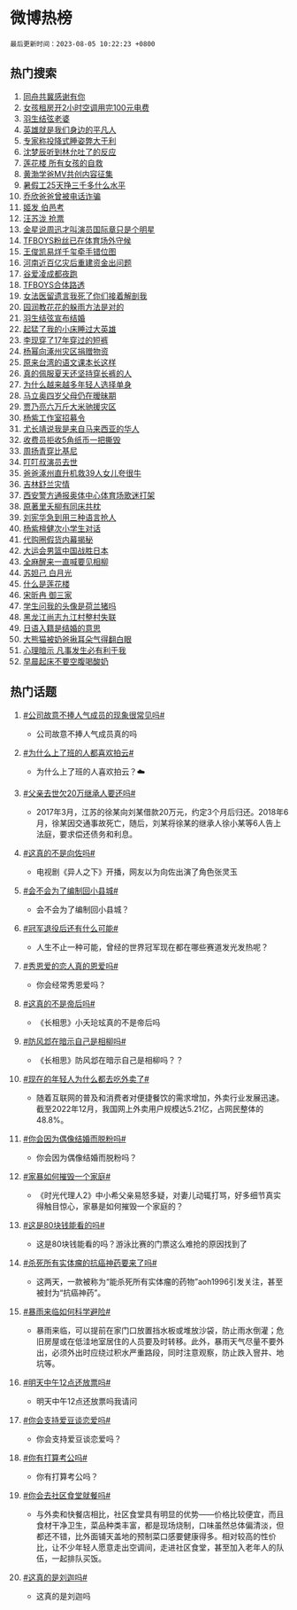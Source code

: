 # 微博热榜

`最后更新时间：2023-08-05 10:22:23 +0800`

## 热门搜索

1. [同舟共冀感谢有你](https://m.weibo.cn/search?containerid=100103type%3D1%26t%3D10%26q%3D%23%E5%90%8C%E8%88%9F%E5%85%B1%E5%86%80%E6%84%9F%E8%B0%A2%E6%9C%89%E4%BD%A0%23&stream_entry_id=51&isnewpage=1&extparam=seat%3D1%26pos%3D0%26cate%3D10103%26dgr%3D0%26filter_type%3Drealtimehot%26c_type%3D51%26stream_entry_id%3D51%26display_time%3D1691202142%26pre_seqid%3D16912021424990640389&luicode=10000011&lfid=106003type%253D25%2526t%253D3%2526disable_hot%253D1%2526filter_type%253Drealtimehot)
1. [女孩租房开2小时空调用完100元电费](https://m.weibo.cn/search?containerid=100103type%3D1%26t%3D10%26q%3D%23%E5%A5%B3%E5%AD%A9%E7%A7%9F%E6%88%BF%E5%BC%802%E5%B0%8F%E6%97%B6%E7%A9%BA%E8%B0%83%E7%94%A8%E5%AE%8C100%E5%85%83%E7%94%B5%E8%B4%B9%23&stream_entry_id=31&isnewpage=1&extparam=seat%3D1%26band_rank%3D1%26cate%3D5001%26lcate%3D5001%26stream_entry_id%3D31%26realpos%3D1%26pos%3D0%26q%3D%2523%25E5%25A5%25B3%25E5%25AD%25A9%25E7%25A7%259F%25E6%2588%25BF%25E5%25BC%25802%25E5%25B0%258F%25E6%2597%25B6%25E7%25A9%25BA%25E8%25B0%2583%25E7%2594%25A8%25E5%25AE%258C100%25E5%2585%2583%25E7%2594%25B5%25E8%25B4%25B9%2523%26flag%3D2%26dgr%3D0%26filter_type%3Drealtimehot%26c_type%3D31%26display_time%3D1691202142%26pre_seqid%3D16912021424990640389&luicode=10000011&lfid=106003type%253D25%2526t%253D3%2526disable_hot%253D1%2526filter_type%253Drealtimehot)
1. [羽生结弦老婆](https://m.weibo.cn/search?containerid=100103type%3D1%26t%3D10%26q%3D%23%E7%BE%BD%E7%94%9F%E7%BB%93%E5%BC%A6%E8%80%81%E5%A9%86%23&stream_entry_id=31&isnewpage=1&extparam=seat%3D1%26band_rank%3D2%26cate%3D5001%26lcate%3D5001%26stream_entry_id%3D31%26realpos%3D2%26pos%3D1%26q%3D%2523%25E7%25BE%25BD%25E7%2594%259F%25E7%25BB%2593%25E5%25BC%25A6%25E8%2580%2581%25E5%25A9%2586%2523%26flag%3D16%26dgr%3D0%26filter_type%3Drealtimehot%26c_type%3D31%26display_time%3D1691202142%26pre_seqid%3D16912021424990640389&luicode=10000011&lfid=106003type%253D25%2526t%253D3%2526disable_hot%253D1%2526filter_type%253Drealtimehot)
1. [英雄就是我们身边的平凡人](https://m.weibo.cn/search?containerid=100103type%3D1%26t%3D10%26q%3D%23%E8%8B%B1%E9%9B%84%E5%B0%B1%E6%98%AF%E6%88%91%E4%BB%AC%E8%BA%AB%E8%BE%B9%E7%9A%84%E5%B9%B3%E5%87%A1%E4%BA%BA%23&stream_entry_id=31&isnewpage=1&extparam=seat%3D1%26band_rank%3D3%26cate%3D5001%26lcate%3D5001%26stream_entry_id%3D31%26realpos%3D3%26pos%3D2%26q%3D%2523%25E8%258B%25B1%25E9%259B%2584%25E5%25B0%25B1%25E6%2598%25AF%25E6%2588%2591%25E4%25BB%25AC%25E8%25BA%25AB%25E8%25BE%25B9%25E7%259A%2584%25E5%25B9%25B3%25E5%2587%25A1%25E4%25BA%25BA%2523%26flag%3D0%26dgr%3D0%26filter_type%3Drealtimehot%26c_type%3D31%26display_time%3D1691202142%26pre_seqid%3D16912021424990640389&luicode=10000011&lfid=106003type%253D25%2526t%253D3%2526disable_hot%253D1%2526filter_type%253Drealtimehot)
1. [专家称投降式睡姿弊大于利](https://m.weibo.cn/search?containerid=100103type%3D1%26t%3D10%26q%3D%23%E4%B8%93%E5%AE%B6%E7%A7%B0%E6%8A%95%E9%99%8D%E5%BC%8F%E7%9D%A1%E5%A7%BF%E5%BC%8A%E5%A4%A7%E4%BA%8E%E5%88%A9%23&stream_entry_id=31&isnewpage=1&extparam=seat%3D1%26band_rank%3D4%26cate%3D5001%26lcate%3D5001%26stream_entry_id%3D31%26realpos%3D4%26pos%3D3%26q%3D%2523%25E4%25B8%2593%25E5%25AE%25B6%25E7%25A7%25B0%25E6%258A%2595%25E9%2599%258D%25E5%25BC%258F%25E7%259D%25A1%25E5%25A7%25BF%25E5%25BC%258A%25E5%25A4%25A7%25E4%25BA%258E%25E5%2588%25A9%2523%26flag%3D2%26dgr%3D0%26filter_type%3Drealtimehot%26c_type%3D31%26display_time%3D1691202142%26pre_seqid%3D16912021424990640389&luicode=10000011&lfid=106003type%253D25%2526t%253D3%2526disable_hot%253D1%2526filter_type%253Drealtimehot)
1. [沈梦辰听到林允吐了的反应](https://m.weibo.cn/search?containerid=100103type%3D1%26t%3D10%26q%3D%23%E6%B2%88%E6%A2%A6%E8%BE%B0%E5%90%AC%E5%88%B0%E6%9E%97%E5%85%81%E5%90%90%E4%BA%86%E7%9A%84%E5%8F%8D%E5%BA%94%23&stream_entry_id=31&isnewpage=1&extparam=seat%3D1%26band_rank%3D5%26cate%3D5001%26lcate%3D5001%26stream_entry_id%3D31%26realpos%3D5%26pos%3D4%26q%3D%2523%25E6%25B2%2588%25E6%25A2%25A6%25E8%25BE%25B0%25E5%2590%25AC%25E5%2588%25B0%25E6%259E%2597%25E5%2585%2581%25E5%2590%2590%25E4%25BA%2586%25E7%259A%2584%25E5%258F%258D%25E5%25BA%2594%2523%26flag%3D1%26dgr%3D0%26filter_type%3Drealtimehot%26c_type%3D31%26display_time%3D1691202142%26pre_seqid%3D16912021424990640389&luicode=10000011&lfid=106003type%253D25%2526t%253D3%2526disable_hot%253D1%2526filter_type%253Drealtimehot)
1. [莲花楼 所有女孩的自救](https://m.weibo.cn/search?containerid=100103type%3D1%26t%3D10%26q%3D%E8%8E%B2%E8%8A%B1%E6%A5%BC+%E6%89%80%E6%9C%89%E5%A5%B3%E5%AD%A9%E7%9A%84%E8%87%AA%E6%95%91&stream_entry_id=31&isnewpage=1&extparam=seat%3D1%26band_rank%3D6%26cate%3D5001%26lcate%3D5001%26stream_entry_id%3D31%26realpos%3D6%26pos%3D5%26q%3D%25E8%258E%25B2%25E8%258A%25B1%25E6%25A5%25BC%2520%25E6%2589%2580%25E6%259C%2589%25E5%25A5%25B3%25E5%25AD%25A9%25E7%259A%2584%25E8%2587%25AA%25E6%2595%2591%26flag%3D1%26dgr%3D0%26filter_type%3Drealtimehot%26c_type%3D31%26display_time%3D1691202142%26pre_seqid%3D16912021424990640389&luicode=10000011&lfid=106003type%253D25%2526t%253D3%2526disable_hot%253D1%2526filter_type%253Drealtimehot)
1. [黄渤学爸MV共创内容征集](https://m.weibo.cn/search?containerid=100103type%3D1%26t%3D10%26q%3D%23%E9%BB%84%E6%B8%A4%E5%AD%A6%E7%88%B8MV%E5%85%B1%E5%88%9B%E5%86%85%E5%AE%B9%E5%BE%81%E9%9B%86%23&stream_entry_id=31&isnewpage=1&extparam=seat%3D1%26band_rank%3D7%26cate%3D5001%26is_ad_pos%3D1%26lcate%3D5001%26filter_type%3Drealtimehot%26pos%3D6%26q%3D%2523%25E9%25BB%2584%25E6%25B8%25A4%25E5%25AD%25A6%25E7%2588%25B8MV%25E5%2585%25B1%25E5%2588%259B%25E5%2586%2585%25E5%25AE%25B9%25E5%25BE%2581%25E9%259B%2586%2523%26dgr%3D0%26stream_entry_id%3D31%26adid%3D198541%26c_type%3D31%26display_time%3D1691202142%26pre_seqid%3D16912021424990640389&luicode=10000011&lfid=106003type%253D25%2526t%253D3%2526disable_hot%253D1%2526filter_type%253Drealtimehot)
1. [暑假工25天挣三千多什么水平](https://m.weibo.cn/search?containerid=100103type%3D1%26t%3D10%26q%3D%23%E6%9A%91%E5%81%87%E5%B7%A525%E5%A4%A9%E6%8C%A3%E4%B8%89%E5%8D%83%E5%A4%9A%E4%BB%80%E4%B9%88%E6%B0%B4%E5%B9%B3%23&stream_entry_id=31&isnewpage=1&extparam=seat%3D1%26band_rank%3D7%26cate%3D5001%26lcate%3D5001%26stream_entry_id%3D31%26realpos%3D7%26pos%3D7%26q%3D%2523%25E6%259A%2591%25E5%2581%2587%25E5%25B7%25A525%25E5%25A4%25A9%25E6%258C%25A3%25E4%25B8%2589%25E5%258D%2583%25E5%25A4%259A%25E4%25BB%2580%25E4%25B9%2588%25E6%25B0%25B4%25E5%25B9%25B3%2523%26flag%3D1%26dgr%3D0%26filter_type%3Drealtimehot%26c_type%3D31%26display_time%3D1691202142%26pre_seqid%3D16912021424990640389&luicode=10000011&lfid=106003type%253D25%2526t%253D3%2526disable_hot%253D1%2526filter_type%253Drealtimehot)
1. [乔欣爸爸曾被电话诈骗](https://m.weibo.cn/search?containerid=100103type%3D1%26t%3D10%26q%3D%23%E4%B9%94%E6%AC%A3%E7%88%B8%E7%88%B8%E6%9B%BE%E8%A2%AB%E7%94%B5%E8%AF%9D%E8%AF%88%E9%AA%97%23&stream_entry_id=31&isnewpage=1&extparam=seat%3D1%26band_rank%3D8%26cate%3D5001%26lcate%3D5001%26stream_entry_id%3D31%26realpos%3D8%26pos%3D8%26q%3D%2523%25E4%25B9%2594%25E6%25AC%25A3%25E7%2588%25B8%25E7%2588%25B8%25E6%259B%25BE%25E8%25A2%25AB%25E7%2594%25B5%25E8%25AF%259D%25E8%25AF%2588%25E9%25AA%2597%2523%26flag%3D1%26dgr%3D0%26filter_type%3Drealtimehot%26c_type%3D31%26display_time%3D1691202142%26pre_seqid%3D16912021424990640389&luicode=10000011&lfid=106003type%253D25%2526t%253D3%2526disable_hot%253D1%2526filter_type%253Drealtimehot)
1. [姬发 伯邑考](https://m.weibo.cn/search?containerid=100103type%3D1%26t%3D10%26q%3D%E5%A7%AC%E5%8F%91+%E4%BC%AF%E9%82%91%E8%80%83&stream_entry_id=31&isnewpage=1&extparam=seat%3D1%26band_rank%3D9%26cate%3D5001%26lcate%3D5001%26stream_entry_id%3D31%26realpos%3D9%26pos%3D9%26q%3D%25E5%25A7%25AC%25E5%258F%2591%2520%25E4%25BC%25AF%25E9%2582%2591%25E8%2580%2583%26flag%3D1%26dgr%3D0%26filter_type%3Drealtimehot%26c_type%3D31%26display_time%3D1691202142%26pre_seqid%3D16912021424990640389&luicode=10000011&lfid=106003type%253D25%2526t%253D3%2526disable_hot%253D1%2526filter_type%253Drealtimehot)
1. [汪苏泷 抢票](https://m.weibo.cn/search?containerid=100103type%3D1%26t%3D10%26q%3D%E6%B1%AA%E8%8B%8F%E6%B3%B7+%E6%8A%A2%E7%A5%A8&stream_entry_id=31&isnewpage=1&extparam=seat%3D1%26band_rank%3D10%26cate%3D5001%26lcate%3D5001%26stream_entry_id%3D31%26realpos%3D10%26pos%3D10%26q%3D%25E6%25B1%25AA%25E8%258B%258F%25E6%25B3%25B7%2520%25E6%258A%25A2%25E7%25A5%25A8%26flag%3D1%26dgr%3D0%26filter_type%3Drealtimehot%26c_type%3D31%26display_time%3D1691202142%26pre_seqid%3D16912021424990640389&luicode=10000011&lfid=106003type%253D25%2526t%253D3%2526disable_hot%253D1%2526filter_type%253Drealtimehot)
1. [金星说周迅才叫演员国际章只是个明星](https://m.weibo.cn/search?containerid=100103type%3D1%26t%3D10%26q%3D%23%E9%87%91%E6%98%9F%E8%AF%B4%E5%91%A8%E8%BF%85%E6%89%8D%E5%8F%AB%E6%BC%94%E5%91%98%E5%9B%BD%E9%99%85%E7%AB%A0%E5%8F%AA%E6%98%AF%E4%B8%AA%E6%98%8E%E6%98%9F%23&stream_entry_id=31&isnewpage=1&extparam=seat%3D1%26band_rank%3D11%26cate%3D5001%26lcate%3D5001%26stream_entry_id%3D31%26realpos%3D11%26pos%3D11%26q%3D%2523%25E9%2587%2591%25E6%2598%259F%25E8%25AF%25B4%25E5%2591%25A8%25E8%25BF%2585%25E6%2589%258D%25E5%258F%25AB%25E6%25BC%2594%25E5%2591%2598%25E5%259B%25BD%25E9%2599%2585%25E7%25AB%25A0%25E5%258F%25AA%25E6%2598%25AF%25E4%25B8%25AA%25E6%2598%258E%25E6%2598%259F%2523%26flag%3D2%26dgr%3D0%26filter_type%3Drealtimehot%26c_type%3D31%26display_time%3D1691202142%26pre_seqid%3D16912021424990640389&luicode=10000011&lfid=106003type%253D25%2526t%253D3%2526disable_hot%253D1%2526filter_type%253Drealtimehot)
1. [TFBOYS粉丝已在体育场外守候](https://m.weibo.cn/search?containerid=100103type%3D1%26t%3D10%26q%3D%23TFBOYS%E7%B2%89%E4%B8%9D%E5%B7%B2%E5%9C%A8%E4%BD%93%E8%82%B2%E5%9C%BA%E5%A4%96%E5%AE%88%E5%80%99%23&stream_entry_id=31&isnewpage=1&extparam=seat%3D1%26band_rank%3D12%26cate%3D5001%26lcate%3D5001%26stream_entry_id%3D31%26realpos%3D12%26pos%3D12%26q%3D%2523TFBOYS%25E7%25B2%2589%25E4%25B8%259D%25E5%25B7%25B2%25E5%259C%25A8%25E4%25BD%2593%25E8%2582%25B2%25E5%259C%25BA%25E5%25A4%2596%25E5%25AE%2588%25E5%2580%2599%2523%26flag%3D1%26dgr%3D0%26filter_type%3Drealtimehot%26c_type%3D31%26display_time%3D1691202142%26pre_seqid%3D16912021424990640389&luicode=10000011&lfid=106003type%253D25%2526t%253D3%2526disable_hot%253D1%2526filter_type%253Drealtimehot)
1. [王俊凯易烊千玺牵手错位图](https://m.weibo.cn/search?containerid=100103type%3D1%26t%3D10%26q%3D%23%E7%8E%8B%E4%BF%8A%E5%87%AF%E6%98%93%E7%83%8A%E5%8D%83%E7%8E%BA%E7%89%B5%E6%89%8B%E9%94%99%E4%BD%8D%E5%9B%BE%23&stream_entry_id=31&isnewpage=1&extparam=seat%3D1%26band_rank%3D13%26cate%3D5001%26lcate%3D5001%26stream_entry_id%3D31%26realpos%3D13%26pos%3D13%26q%3D%2523%25E7%258E%258B%25E4%25BF%258A%25E5%2587%25AF%25E6%2598%2593%25E7%2583%258A%25E5%258D%2583%25E7%258E%25BA%25E7%2589%25B5%25E6%2589%258B%25E9%2594%2599%25E4%25BD%258D%25E5%259B%25BE%2523%26flag%3D2%26dgr%3D0%26filter_type%3Drealtimehot%26c_type%3D31%26display_time%3D1691202142%26pre_seqid%3D16912021424990640389&luicode=10000011&lfid=106003type%253D25%2526t%253D3%2526disable_hot%253D1%2526filter_type%253Drealtimehot)
1. [河南近百亿灾后重建资金出问题](https://m.weibo.cn/search?containerid=100103type%3D1%26t%3D10%26q%3D%23%E6%B2%B3%E5%8D%97%E8%BF%91%E7%99%BE%E4%BA%BF%E7%81%BE%E5%90%8E%E9%87%8D%E5%BB%BA%E8%B5%84%E9%87%91%E5%87%BA%E9%97%AE%E9%A2%98%23&stream_entry_id=31&isnewpage=1&extparam=seat%3D1%26band_rank%3D14%26cate%3D5001%26lcate%3D5001%26stream_entry_id%3D31%26realpos%3D14%26pos%3D14%26q%3D%2523%25E6%25B2%25B3%25E5%258D%2597%25E8%25BF%2591%25E7%2599%25BE%25E4%25BA%25BF%25E7%2581%25BE%25E5%2590%258E%25E9%2587%258D%25E5%25BB%25BA%25E8%25B5%2584%25E9%2587%2591%25E5%2587%25BA%25E9%2597%25AE%25E9%25A2%2598%2523%26flag%3D0%26dgr%3D0%26filter_type%3Drealtimehot%26c_type%3D31%26display_time%3D1691202142%26pre_seqid%3D16912021424990640389&luicode=10000011&lfid=106003type%253D25%2526t%253D3%2526disable_hot%253D1%2526filter_type%253Drealtimehot)
1. [谷爱凌成都夜跑](https://m.weibo.cn/search?containerid=100103type%3D1%26t%3D10%26q%3D%23%E8%B0%B7%E7%88%B1%E5%87%8C%E6%88%90%E9%83%BD%E5%A4%9C%E8%B7%91%23&stream_entry_id=31&isnewpage=1&extparam=seat%3D1%26band_rank%3D15%26cate%3D5001%26lcate%3D5001%26stream_entry_id%3D31%26realpos%3D15%26pos%3D15%26q%3D%2523%25E8%25B0%25B7%25E7%2588%25B1%25E5%2587%258C%25E6%2588%2590%25E9%2583%25BD%25E5%25A4%259C%25E8%25B7%2591%2523%26flag%3D1%26dgr%3D0%26filter_type%3Drealtimehot%26c_type%3D31%26display_time%3D1691202142%26pre_seqid%3D16912021424990640389&luicode=10000011&lfid=106003type%253D25%2526t%253D3%2526disable_hot%253D1%2526filter_type%253Drealtimehot)
1. [TFBOYS合体路透](https://m.weibo.cn/search?containerid=100103type%3D1%26t%3D10%26q%3D%23TFBOYS%E5%90%88%E4%BD%93%E8%B7%AF%E9%80%8F%23&stream_entry_id=31&isnewpage=1&extparam=seat%3D1%26band_rank%3D16%26cate%3D5001%26lcate%3D5001%26stream_entry_id%3D31%26realpos%3D16%26pos%3D16%26q%3D%2523TFBOYS%25E5%2590%2588%25E4%25BD%2593%25E8%25B7%25AF%25E9%2580%258F%2523%26flag%3D0%26dgr%3D0%26filter_type%3Drealtimehot%26c_type%3D31%26display_time%3D1691202142%26pre_seqid%3D16912021424990640389&luicode=10000011&lfid=106003type%253D25%2526t%253D3%2526disable_hot%253D1%2526filter_type%253Drealtimehot)
1. [女法医留遗言我死了你们接着解剖我](https://m.weibo.cn/search?containerid=100103type%3D1%26t%3D10%26q%3D%23%E5%A5%B3%E6%B3%95%E5%8C%BB%E7%95%99%E9%81%97%E8%A8%80%E6%88%91%E6%AD%BB%E4%BA%86%E4%BD%A0%E4%BB%AC%E6%8E%A5%E7%9D%80%E8%A7%A3%E5%89%96%E6%88%91%23&stream_entry_id=31&isnewpage=1&extparam=seat%3D1%26band_rank%3D17%26cate%3D5001%26lcate%3D5001%26stream_entry_id%3D31%26realpos%3D17%26pos%3D17%26q%3D%2523%25E5%25A5%25B3%25E6%25B3%2595%25E5%258C%25BB%25E7%2595%2599%25E9%2581%2597%25E8%25A8%2580%25E6%2588%2591%25E6%25AD%25BB%25E4%25BA%2586%25E4%25BD%25A0%25E4%25BB%25AC%25E6%258E%25A5%25E7%259D%2580%25E8%25A7%25A3%25E5%2589%2596%25E6%2588%2591%2523%26flag%3D32768%26dgr%3D0%26filter_type%3Drealtimehot%26c_type%3D31%26display_time%3D1691202142%26pre_seqid%3D16912021424990640389&luicode=10000011&lfid=106003type%253D25%2526t%253D3%2526disable_hot%253D1%2526filter_type%253Drealtimehot)
1. [园润教花花的躲雨方法是对的](https://m.weibo.cn/search?containerid=100103type%3D1%26t%3D10%26q%3D%E5%9B%AD%E6%B6%A6%E6%95%99%E8%8A%B1%E8%8A%B1%E7%9A%84%E8%BA%B2%E9%9B%A8%E6%96%B9%E6%B3%95%E6%98%AF%E5%AF%B9%E7%9A%84&stream_entry_id=31&isnewpage=1&extparam=seat%3D1%26band_rank%3D18%26cate%3D5001%26lcate%3D5001%26stream_entry_id%3D31%26realpos%3D18%26pos%3D18%26q%3D%25E5%259B%25AD%25E6%25B6%25A6%25E6%2595%2599%25E8%258A%25B1%25E8%258A%25B1%25E7%259A%2584%25E8%25BA%25B2%25E9%259B%25A8%25E6%2596%25B9%25E6%25B3%2595%25E6%2598%25AF%25E5%25AF%25B9%25E7%259A%2584%26flag%3D0%26dgr%3D0%26filter_type%3Drealtimehot%26c_type%3D31%26display_time%3D1691202142%26pre_seqid%3D16912021424990640389&luicode=10000011&lfid=106003type%253D25%2526t%253D3%2526disable_hot%253D1%2526filter_type%253Drealtimehot)
1. [羽生结弦宣布结婚](https://m.weibo.cn/search?containerid=100103type%3D1%26t%3D10%26q%3D%23%E7%BE%BD%E7%94%9F%E7%BB%93%E5%BC%A6%E5%AE%A3%E5%B8%83%E7%BB%93%E5%A9%9A%23&stream_entry_id=31&isnewpage=1&extparam=seat%3D1%26band_rank%3D19%26cate%3D5001%26lcate%3D5001%26stream_entry_id%3D31%26realpos%3D19%26pos%3D19%26q%3D%2523%25E7%25BE%25BD%25E7%2594%259F%25E7%25BB%2593%25E5%25BC%25A6%25E5%25AE%25A3%25E5%25B8%2583%25E7%25BB%2593%25E5%25A9%259A%2523%26flag%3D0%26dgr%3D0%26filter_type%3Drealtimehot%26c_type%3D31%26display_time%3D1691202142%26pre_seqid%3D16912021424990640389&luicode=10000011&lfid=106003type%253D25%2526t%253D3%2526disable_hot%253D1%2526filter_type%253Drealtimehot)
1. [起猛了我的小床睡过大英雄](https://m.weibo.cn/search?containerid=100103type%3D1%26t%3D10%26q%3D%23%E8%B5%B7%E7%8C%9B%E4%BA%86%E6%88%91%E7%9A%84%E5%B0%8F%E5%BA%8A%E7%9D%A1%E8%BF%87%E5%A4%A7%E8%8B%B1%E9%9B%84%23&stream_entry_id=31&isnewpage=1&extparam=seat%3D1%26band_rank%3D20%26cate%3D5001%26lcate%3D5001%26stream_entry_id%3D31%26realpos%3D20%26pos%3D20%26q%3D%2523%25E8%25B5%25B7%25E7%258C%259B%25E4%25BA%2586%25E6%2588%2591%25E7%259A%2584%25E5%25B0%258F%25E5%25BA%258A%25E7%259D%25A1%25E8%25BF%2587%25E5%25A4%25A7%25E8%258B%25B1%25E9%259B%2584%2523%26flag%3D32768%26dgr%3D0%26filter_type%3Drealtimehot%26c_type%3D31%26display_time%3D1691202142%26pre_seqid%3D16912021424990640389&luicode=10000011&lfid=106003type%253D25%2526t%253D3%2526disable_hot%253D1%2526filter_type%253Drealtimehot)
1. [李现穿了17年穿过的短裤](https://m.weibo.cn/search?containerid=100103type%3D1%26t%3D10%26q%3D%23%E6%9D%8E%E7%8E%B0%E7%A9%BF%E4%BA%8617%E5%B9%B4%E7%A9%BF%E8%BF%87%E7%9A%84%E7%9F%AD%E8%A3%A4%23&stream_entry_id=31&isnewpage=1&extparam=seat%3D1%26band_rank%3D21%26cate%3D5001%26lcate%3D5001%26stream_entry_id%3D31%26realpos%3D21%26pos%3D21%26q%3D%2523%25E6%259D%258E%25E7%258E%25B0%25E7%25A9%25BF%25E4%25BA%258617%25E5%25B9%25B4%25E7%25A9%25BF%25E8%25BF%2587%25E7%259A%2584%25E7%259F%25AD%25E8%25A3%25A4%2523%26flag%3D1%26dgr%3D0%26filter_type%3Drealtimehot%26c_type%3D31%26display_time%3D1691202142%26pre_seqid%3D16912021424990640389&luicode=10000011&lfid=106003type%253D25%2526t%253D3%2526disable_hot%253D1%2526filter_type%253Drealtimehot)
1. [杨幂向涿州灾区捐赠物资](https://m.weibo.cn/search?containerid=100103type%3D1%26t%3D10%26q%3D%23%E6%9D%A8%E5%B9%82%E5%90%91%E6%B6%BF%E5%B7%9E%E7%81%BE%E5%8C%BA%E6%8D%90%E8%B5%A0%E7%89%A9%E8%B5%84%23&stream_entry_id=31&isnewpage=1&extparam=seat%3D1%26band_rank%3D22%26cate%3D5001%26lcate%3D5001%26stream_entry_id%3D31%26realpos%3D22%26pos%3D22%26q%3D%2523%25E6%259D%25A8%25E5%25B9%2582%25E5%2590%2591%25E6%25B6%25BF%25E5%25B7%259E%25E7%2581%25BE%25E5%258C%25BA%25E6%258D%2590%25E8%25B5%25A0%25E7%2589%25A9%25E8%25B5%2584%2523%26flag%3D1%26dgr%3D0%26filter_type%3Drealtimehot%26c_type%3D31%26display_time%3D1691202142%26pre_seqid%3D16912021424990640389&luicode=10000011&lfid=106003type%253D25%2526t%253D3%2526disable_hot%253D1%2526filter_type%253Drealtimehot)
1. [原来台湾的语文课本长这样](https://m.weibo.cn/search?containerid=100103type%3D1%26t%3D10%26q%3D%23%E5%8E%9F%E6%9D%A5%E5%8F%B0%E6%B9%BE%E7%9A%84%E8%AF%AD%E6%96%87%E8%AF%BE%E6%9C%AC%E9%95%BF%E8%BF%99%E6%A0%B7%23&stream_entry_id=31&isnewpage=1&extparam=seat%3D1%26band_rank%3D23%26cate%3D5001%26lcate%3D5001%26stream_entry_id%3D31%26realpos%3D23%26pos%3D23%26q%3D%2523%25E5%258E%259F%25E6%259D%25A5%25E5%258F%25B0%25E6%25B9%25BE%25E7%259A%2584%25E8%25AF%25AD%25E6%2596%2587%25E8%25AF%25BE%25E6%259C%25AC%25E9%2595%25BF%25E8%25BF%2599%25E6%25A0%25B7%2523%26flag%3D0%26dgr%3D0%26filter_type%3Drealtimehot%26c_type%3D31%26display_time%3D1691202142%26pre_seqid%3D16912021424990640389&luicode=10000011&lfid=106003type%253D25%2526t%253D3%2526disable_hot%253D1%2526filter_type%253Drealtimehot)
1. [真的佩服夏天还坚持穿长裤的人](https://m.weibo.cn/search?containerid=100103type%3D1%26t%3D10%26q%3D%23%E7%9C%9F%E7%9A%84%E4%BD%A9%E6%9C%8D%E5%A4%8F%E5%A4%A9%E8%BF%98%E5%9D%9A%E6%8C%81%E7%A9%BF%E9%95%BF%E8%A3%A4%E7%9A%84%E4%BA%BA%23&stream_entry_id=31&isnewpage=1&extparam=seat%3D1%26band_rank%3D24%26cate%3D5001%26lcate%3D5001%26stream_entry_id%3D31%26realpos%3D24%26pos%3D24%26q%3D%2523%25E7%259C%259F%25E7%259A%2584%25E4%25BD%25A9%25E6%259C%258D%25E5%25A4%258F%25E5%25A4%25A9%25E8%25BF%2598%25E5%259D%259A%25E6%258C%2581%25E7%25A9%25BF%25E9%2595%25BF%25E8%25A3%25A4%25E7%259A%2584%25E4%25BA%25BA%2523%26flag%3D1%26dgr%3D0%26filter_type%3Drealtimehot%26c_type%3D31%26display_time%3D1691202142%26pre_seqid%3D16912021424990640389&luicode=10000011&lfid=106003type%253D25%2526t%253D3%2526disable_hot%253D1%2526filter_type%253Drealtimehot)
1. [为什么越来越多年轻人选择单身](https://m.weibo.cn/search?containerid=100103type%3D1%26t%3D10%26q%3D%E4%B8%BA%E4%BB%80%E4%B9%88%E8%B6%8A%E6%9D%A5%E8%B6%8A%E5%A4%9A%E5%B9%B4%E8%BD%BB%E4%BA%BA%E9%80%89%E6%8B%A9%E5%8D%95%E8%BA%AB&stream_entry_id=31&isnewpage=1&extparam=seat%3D1%26band_rank%3D25%26cate%3D5001%26lcate%3D5001%26stream_entry_id%3D31%26realpos%3D25%26pos%3D25%26q%3D%25E4%25B8%25BA%25E4%25BB%2580%25E4%25B9%2588%25E8%25B6%258A%25E6%259D%25A5%25E8%25B6%258A%25E5%25A4%259A%25E5%25B9%25B4%25E8%25BD%25BB%25E4%25BA%25BA%25E9%2580%2589%25E6%258B%25A9%25E5%258D%2595%25E8%25BA%25AB%26flag%3D0%26dgr%3D0%26filter_type%3Drealtimehot%26c_type%3D31%26display_time%3D1691202142%26pre_seqid%3D16912021424990640389&luicode=10000011&lfid=106003type%253D25%2526t%253D3%2526disable_hot%253D1%2526filter_type%253Drealtimehot)
1. [马立奥四岁父母仍在暧昧期](https://m.weibo.cn/search?containerid=100103type%3D1%26t%3D10%26q%3D%23%E9%A9%AC%E7%AB%8B%E5%A5%A5%E5%9B%9B%E5%B2%81%E7%88%B6%E6%AF%8D%E4%BB%8D%E5%9C%A8%E6%9A%A7%E6%98%A7%E6%9C%9F%23&stream_entry_id=31&isnewpage=1&extparam=seat%3D1%26band_rank%3D26%26cate%3D5001%26lcate%3D5001%26stream_entry_id%3D31%26realpos%3D26%26pos%3D26%26q%3D%2523%25E9%25A9%25AC%25E7%25AB%258B%25E5%25A5%25A5%25E5%259B%259B%25E5%25B2%2581%25E7%2588%25B6%25E6%25AF%258D%25E4%25BB%258D%25E5%259C%25A8%25E6%259A%25A7%25E6%2598%25A7%25E6%259C%259F%2523%26flag%3D0%26dgr%3D0%26filter_type%3Drealtimehot%26c_type%3D31%26display_time%3D1691202142%26pre_seqid%3D16912021424990640389&luicode=10000011&lfid=106003type%253D25%2526t%253D3%2526disable_hot%253D1%2526filter_type%253Drealtimehot)
1. [贾乃亮六万斤大米驰援灾区](https://m.weibo.cn/search?containerid=100103type%3D1%26t%3D10%26q%3D%23%E8%B4%BE%E4%B9%83%E4%BA%AE%E5%85%AD%E4%B8%87%E6%96%A4%E5%A4%A7%E7%B1%B3%E9%A9%B0%E6%8F%B4%E7%81%BE%E5%8C%BA%23&stream_entry_id=31&isnewpage=1&extparam=seat%3D1%26band_rank%3D27%26cate%3D5001%26lcate%3D5001%26stream_entry_id%3D31%26realpos%3D27%26pos%3D27%26q%3D%2523%25E8%25B4%25BE%25E4%25B9%2583%25E4%25BA%25AE%25E5%2585%25AD%25E4%25B8%2587%25E6%2596%25A4%25E5%25A4%25A7%25E7%25B1%25B3%25E9%25A9%25B0%25E6%258F%25B4%25E7%2581%25BE%25E5%258C%25BA%2523%26flag%3D1%26dgr%3D0%26filter_type%3Drealtimehot%26c_type%3D31%26display_time%3D1691202142%26pre_seqid%3D16912021424990640389&luicode=10000011&lfid=106003type%253D25%2526t%253D3%2526disable_hot%253D1%2526filter_type%253Drealtimehot)
1. [杨紫工作室招募令](https://m.weibo.cn/search?containerid=100103type%3D1%26t%3D10%26q%3D%23%E6%9D%A8%E7%B4%AB%E5%B7%A5%E4%BD%9C%E5%AE%A4%E6%8B%9B%E5%8B%9F%E4%BB%A4%23&stream_entry_id=31&isnewpage=1&extparam=seat%3D1%26band_rank%3D28%26cate%3D5001%26lcate%3D5001%26stream_entry_id%3D31%26realpos%3D28%26pos%3D28%26q%3D%2523%25E6%259D%25A8%25E7%25B4%25AB%25E5%25B7%25A5%25E4%25BD%259C%25E5%25AE%25A4%25E6%258B%259B%25E5%258B%259F%25E4%25BB%25A4%2523%26flag%3D0%26dgr%3D0%26filter_type%3Drealtimehot%26c_type%3D31%26display_time%3D1691202142%26pre_seqid%3D16912021424990640389&luicode=10000011&lfid=106003type%253D25%2526t%253D3%2526disable_hot%253D1%2526filter_type%253Drealtimehot)
1. [尤长靖说我是来自马来西亚的华人](https://m.weibo.cn/search?containerid=100103type%3D1%26t%3D10%26q%3D%23%E5%B0%A4%E9%95%BF%E9%9D%96%E8%AF%B4%E6%88%91%E6%98%AF%E6%9D%A5%E8%87%AA%E9%A9%AC%E6%9D%A5%E8%A5%BF%E4%BA%9A%E7%9A%84%E5%8D%8E%E4%BA%BA%23&stream_entry_id=31&isnewpage=1&extparam=seat%3D1%26band_rank%3D29%26cate%3D5001%26lcate%3D5001%26stream_entry_id%3D31%26realpos%3D29%26pos%3D29%26q%3D%2523%25E5%25B0%25A4%25E9%2595%25BF%25E9%259D%2596%25E8%25AF%25B4%25E6%2588%2591%25E6%2598%25AF%25E6%259D%25A5%25E8%2587%25AA%25E9%25A9%25AC%25E6%259D%25A5%25E8%25A5%25BF%25E4%25BA%259A%25E7%259A%2584%25E5%258D%258E%25E4%25BA%25BA%2523%26flag%3D1%26dgr%3D0%26filter_type%3Drealtimehot%26c_type%3D31%26display_time%3D1691202142%26pre_seqid%3D16912021424990640389&luicode=10000011&lfid=106003type%253D25%2526t%253D3%2526disable_hot%253D1%2526filter_type%253Drealtimehot)
1. [收费员拒收5角纸币一把撕毁](https://m.weibo.cn/search?containerid=100103type%3D1%26t%3D10%26q%3D%23%E6%94%B6%E8%B4%B9%E5%91%98%E6%8B%92%E6%94%B65%E8%A7%92%E7%BA%B8%E5%B8%81%E4%B8%80%E6%8A%8A%E6%92%95%E6%AF%81%23&stream_entry_id=31&isnewpage=1&extparam=seat%3D1%26band_rank%3D30%26cate%3D5001%26lcate%3D5001%26stream_entry_id%3D31%26realpos%3D30%26pos%3D30%26q%3D%2523%25E6%2594%25B6%25E8%25B4%25B9%25E5%2591%2598%25E6%258B%2592%25E6%2594%25B65%25E8%25A7%2592%25E7%25BA%25B8%25E5%25B8%2581%25E4%25B8%2580%25E6%258A%258A%25E6%2592%2595%25E6%25AF%2581%2523%26flag%3D0%26dgr%3D0%26filter_type%3Drealtimehot%26c_type%3D31%26display_time%3D1691202142%26pre_seqid%3D16912021424990640389&luicode=10000011&lfid=106003type%253D25%2526t%253D3%2526disable_hot%253D1%2526filter_type%253Drealtimehot)
1. [周扬青穿比基尼](https://m.weibo.cn/search?containerid=100103type%3D1%26t%3D10%26q%3D%23%E5%91%A8%E6%89%AC%E9%9D%92%E7%A9%BF%E6%AF%94%E5%9F%BA%E5%B0%BC%23&stream_entry_id=31&isnewpage=1&extparam=seat%3D1%26band_rank%3D31%26cate%3D5001%26lcate%3D5001%26stream_entry_id%3D31%26realpos%3D31%26pos%3D31%26q%3D%2523%25E5%2591%25A8%25E6%2589%25AC%25E9%259D%2592%25E7%25A9%25BF%25E6%25AF%2594%25E5%259F%25BA%25E5%25B0%25BC%2523%26flag%3D0%26dgr%3D0%26filter_type%3Drealtimehot%26c_type%3D31%26display_time%3D1691202142%26pre_seqid%3D16912021424990640389&luicode=10000011&lfid=106003type%253D25%2526t%253D3%2526disable_hot%253D1%2526filter_type%253Drealtimehot)
1. [叮叮叔演员去世](https://m.weibo.cn/search?containerid=100103type%3D1%26t%3D10%26q%3D%23%E5%8F%AE%E5%8F%AE%E5%8F%94%E6%BC%94%E5%91%98%E5%8E%BB%E4%B8%96%23&stream_entry_id=31&isnewpage=1&extparam=seat%3D1%26band_rank%3D32%26cate%3D5001%26lcate%3D5001%26stream_entry_id%3D31%26realpos%3D32%26pos%3D32%26q%3D%2523%25E5%258F%25AE%25E5%258F%25AE%25E5%258F%2594%25E6%25BC%2594%25E5%2591%2598%25E5%258E%25BB%25E4%25B8%2596%2523%26flag%3D0%26dgr%3D0%26filter_type%3Drealtimehot%26c_type%3D31%26display_time%3D1691202142%26pre_seqid%3D16912021424990640389&luicode=10000011&lfid=106003type%253D25%2526t%253D3%2526disable_hot%253D1%2526filter_type%253Drealtimehot)
1. [爸爸涿州直升机救39人女儿夸很牛](https://m.weibo.cn/search?containerid=100103type%3D1%26t%3D10%26q%3D%23%E7%88%B8%E7%88%B8%E6%B6%BF%E5%B7%9E%E7%9B%B4%E5%8D%87%E6%9C%BA%E6%95%9139%E4%BA%BA%E5%A5%B3%E5%84%BF%E5%A4%B8%E5%BE%88%E7%89%9B%23&stream_entry_id=31&isnewpage=1&extparam=seat%3D1%26band_rank%3D33%26cate%3D5001%26lcate%3D5001%26stream_entry_id%3D31%26realpos%3D33%26pos%3D33%26q%3D%2523%25E7%2588%25B8%25E7%2588%25B8%25E6%25B6%25BF%25E5%25B7%259E%25E7%259B%25B4%25E5%258D%2587%25E6%259C%25BA%25E6%2595%259139%25E4%25BA%25BA%25E5%25A5%25B3%25E5%2584%25BF%25E5%25A4%25B8%25E5%25BE%2588%25E7%2589%259B%2523%26flag%3D32768%26dgr%3D0%26filter_type%3Drealtimehot%26c_type%3D31%26display_time%3D1691202142%26pre_seqid%3D16912021424990640389&luicode=10000011&lfid=106003type%253D25%2526t%253D3%2526disable_hot%253D1%2526filter_type%253Drealtimehot)
1. [吉林舒兰灾情](https://m.weibo.cn/search?containerid=100103type%3D1%26t%3D10%26q%3D%23%E5%90%89%E6%9E%97%E8%88%92%E5%85%B0%E7%81%BE%E6%83%85%23&stream_entry_id=31&isnewpage=1&extparam=seat%3D1%26band_rank%3D34%26cate%3D5001%26lcate%3D5001%26stream_entry_id%3D31%26realpos%3D34%26pos%3D34%26q%3D%2523%25E5%2590%2589%25E6%259E%2597%25E8%2588%2592%25E5%2585%25B0%25E7%2581%25BE%25E6%2583%2585%2523%26flag%3D1%26dgr%3D0%26filter_type%3Drealtimehot%26c_type%3D31%26display_time%3D1691202142%26pre_seqid%3D16912021424990640389&luicode=10000011&lfid=106003type%253D25%2526t%253D3%2526disable_hot%253D1%2526filter_type%253Drealtimehot)
1. [西安警方通报奥体中心体育场歌迷打架](https://m.weibo.cn/search?containerid=100103type%3D1%26t%3D10%26q%3D%23%E8%A5%BF%E5%AE%89%E8%AD%A6%E6%96%B9%E9%80%9A%E6%8A%A5%E5%A5%A5%E4%BD%93%E4%B8%AD%E5%BF%83%E4%BD%93%E8%82%B2%E5%9C%BA%E6%AD%8C%E8%BF%B7%E6%89%93%E6%9E%B6%23&stream_entry_id=31&isnewpage=1&extparam=seat%3D1%26band_rank%3D35%26cate%3D5001%26lcate%3D5001%26stream_entry_id%3D31%26realpos%3D35%26pos%3D35%26q%3D%2523%25E8%25A5%25BF%25E5%25AE%2589%25E8%25AD%25A6%25E6%2596%25B9%25E9%2580%259A%25E6%258A%25A5%25E5%25A5%25A5%25E4%25BD%2593%25E4%25B8%25AD%25E5%25BF%2583%25E4%25BD%2593%25E8%2582%25B2%25E5%259C%25BA%25E6%25AD%258C%25E8%25BF%25B7%25E6%2589%2593%25E6%259E%25B6%2523%26flag%3D0%26dgr%3D0%26filter_type%3Drealtimehot%26c_type%3D31%26display_time%3D1691202142%26pre_seqid%3D16912021424990640389&luicode=10000011&lfid=106003type%253D25%2526t%253D3%2526disable_hot%253D1%2526filter_type%253Drealtimehot)
1. [原著里夭柳有同床共枕](https://m.weibo.cn/search?containerid=100103type%3D1%26t%3D10%26q%3D%23%E5%8E%9F%E8%91%97%E9%87%8C%E5%A4%AD%E6%9F%B3%E6%9C%89%E5%90%8C%E5%BA%8A%E5%85%B1%E6%9E%95%23&stream_entry_id=31&isnewpage=1&extparam=seat%3D1%26band_rank%3D36%26cate%3D5001%26lcate%3D5001%26stream_entry_id%3D31%26realpos%3D36%26pos%3D36%26q%3D%2523%25E5%258E%259F%25E8%2591%2597%25E9%2587%258C%25E5%25A4%25AD%25E6%259F%25B3%25E6%259C%2589%25E5%2590%258C%25E5%25BA%258A%25E5%2585%25B1%25E6%259E%2595%2523%26flag%3D0%26dgr%3D0%26filter_type%3Drealtimehot%26c_type%3D31%26display_time%3D1691202142%26pre_seqid%3D16912021424990640389&luicode=10000011&lfid=106003type%253D25%2526t%253D3%2526disable_hot%253D1%2526filter_type%253Drealtimehot)
1. [刘宪华急到用三种语言抢人](https://m.weibo.cn/search?containerid=100103type%3D1%26t%3D10%26q%3D%23%E5%88%98%E5%AE%AA%E5%8D%8E%E6%80%A5%E5%88%B0%E7%94%A8%E4%B8%89%E7%A7%8D%E8%AF%AD%E8%A8%80%E6%8A%A2%E4%BA%BA%23&stream_entry_id=31&isnewpage=1&extparam=seat%3D1%26band_rank%3D37%26cate%3D5001%26lcate%3D5001%26stream_entry_id%3D31%26realpos%3D37%26pos%3D37%26q%3D%2523%25E5%2588%2598%25E5%25AE%25AA%25E5%258D%258E%25E6%2580%25A5%25E5%2588%25B0%25E7%2594%25A8%25E4%25B8%2589%25E7%25A7%258D%25E8%25AF%25AD%25E8%25A8%2580%25E6%258A%25A2%25E4%25BA%25BA%2523%26flag%3D0%26dgr%3D0%26filter_type%3Drealtimehot%26c_type%3D31%26display_time%3D1691202142%26pre_seqid%3D16912021424990640389&luicode=10000011&lfid=106003type%253D25%2526t%253D3%2526disable_hot%253D1%2526filter_type%253Drealtimehot)
1. [杨紫檀健次小学生对话](https://m.weibo.cn/search?containerid=100103type%3D1%26t%3D10%26q%3D%23%E6%9D%A8%E7%B4%AB%E6%AA%80%E5%81%A5%E6%AC%A1%E5%B0%8F%E5%AD%A6%E7%94%9F%E5%AF%B9%E8%AF%9D%23&stream_entry_id=31&isnewpage=1&extparam=seat%3D1%26band_rank%3D38%26cate%3D5001%26lcate%3D5001%26stream_entry_id%3D31%26realpos%3D38%26pos%3D38%26q%3D%2523%25E6%259D%25A8%25E7%25B4%25AB%25E6%25AA%2580%25E5%2581%25A5%25E6%25AC%25A1%25E5%25B0%258F%25E5%25AD%25A6%25E7%2594%259F%25E5%25AF%25B9%25E8%25AF%259D%2523%26flag%3D1%26dgr%3D0%26filter_type%3Drealtimehot%26c_type%3D31%26display_time%3D1691202142%26pre_seqid%3D16912021424990640389&luicode=10000011&lfid=106003type%253D25%2526t%253D3%2526disable_hot%253D1%2526filter_type%253Drealtimehot)
1. [代购圈假货内幕揭秘](https://m.weibo.cn/search?containerid=100103type%3D1%26t%3D10%26q%3D%E4%BB%A3%E8%B4%AD%E5%9C%88%E5%81%87%E8%B4%A7%E5%86%85%E5%B9%95%E6%8F%AD%E7%A7%98&stream_entry_id=31&isnewpage=1&extparam=seat%3D1%26band_rank%3D39%26cate%3D5001%26lcate%3D5001%26stream_entry_id%3D31%26realpos%3D39%26pos%3D39%26q%3D%25E4%25BB%25A3%25E8%25B4%25AD%25E5%259C%2588%25E5%2581%2587%25E8%25B4%25A7%25E5%2586%2585%25E5%25B9%2595%25E6%258F%25AD%25E7%25A7%2598%26flag%3D0%26dgr%3D0%26filter_type%3Drealtimehot%26c_type%3D31%26display_time%3D1691202142%26pre_seqid%3D16912021424990640389&luicode=10000011&lfid=106003type%253D25%2526t%253D3%2526disable_hot%253D1%2526filter_type%253Drealtimehot)
1. [大运会男篮中国战胜日本](https://m.weibo.cn/search?containerid=100103type%3D1%26t%3D10%26q%3D%23%E5%A4%A7%E8%BF%90%E4%BC%9A%E7%94%B7%E7%AF%AE%E4%B8%AD%E5%9B%BD%E6%88%98%E8%83%9C%E6%97%A5%E6%9C%AC%23&stream_entry_id=31&isnewpage=1&extparam=seat%3D1%26band_rank%3D40%26cate%3D5001%26lcate%3D5001%26stream_entry_id%3D31%26realpos%3D40%26pos%3D40%26q%3D%2523%25E5%25A4%25A7%25E8%25BF%2590%25E4%25BC%259A%25E7%2594%25B7%25E7%25AF%25AE%25E4%25B8%25AD%25E5%259B%25BD%25E6%2588%2598%25E8%2583%259C%25E6%2597%25A5%25E6%259C%25AC%2523%26flag%3D0%26dgr%3D0%26filter_type%3Drealtimehot%26c_type%3D31%26display_time%3D1691202142%26pre_seqid%3D16912021424990640389&luicode=10000011&lfid=106003type%253D25%2526t%253D3%2526disable_hot%253D1%2526filter_type%253Drealtimehot)
1. [全麻醒来一直喊要见相柳](https://m.weibo.cn/search?containerid=100103type%3D1%26t%3D10%26q%3D%23%E5%85%A8%E9%BA%BB%E9%86%92%E6%9D%A5%E4%B8%80%E7%9B%B4%E5%96%8A%E8%A6%81%E8%A7%81%E7%9B%B8%E6%9F%B3%23&stream_entry_id=31&isnewpage=1&extparam=seat%3D1%26band_rank%3D41%26cate%3D5001%26lcate%3D5001%26stream_entry_id%3D31%26realpos%3D41%26pos%3D41%26q%3D%2523%25E5%2585%25A8%25E9%25BA%25BB%25E9%2586%2592%25E6%259D%25A5%25E4%25B8%2580%25E7%259B%25B4%25E5%2596%258A%25E8%25A6%2581%25E8%25A7%2581%25E7%259B%25B8%25E6%259F%25B3%2523%26flag%3D1%26dgr%3D0%26filter_type%3Drealtimehot%26c_type%3D31%26display_time%3D1691202142%26pre_seqid%3D16912021424990640389&luicode=10000011&lfid=106003type%253D25%2526t%253D3%2526disable_hot%253D1%2526filter_type%253Drealtimehot)
1. [苏妲己 白月光](https://m.weibo.cn/search?containerid=100103type%3D1%26t%3D10%26q%3D%E8%8B%8F%E5%A6%B2%E5%B7%B1+%E7%99%BD%E6%9C%88%E5%85%89&stream_entry_id=31&isnewpage=1&extparam=seat%3D1%26band_rank%3D42%26cate%3D5001%26lcate%3D5001%26stream_entry_id%3D31%26realpos%3D42%26pos%3D42%26q%3D%25E8%258B%258F%25E5%25A6%25B2%25E5%25B7%25B1%2520%25E7%2599%25BD%25E6%259C%2588%25E5%2585%2589%26flag%3D0%26dgr%3D0%26filter_type%3Drealtimehot%26c_type%3D31%26display_time%3D1691202142%26pre_seqid%3D16912021424990640389&luicode=10000011&lfid=106003type%253D25%2526t%253D3%2526disable_hot%253D1%2526filter_type%253Drealtimehot)
1. [什么是莲花楼](https://m.weibo.cn/search?containerid=100103type%3D1%26t%3D10%26q%3D%23%E4%BB%80%E4%B9%88%E6%98%AF%E8%8E%B2%E8%8A%B1%E6%A5%BC%23&stream_entry_id=31&isnewpage=1&extparam=seat%3D1%26band_rank%3D43%26cate%3D5001%26lcate%3D5001%26stream_entry_id%3D31%26realpos%3D43%26pos%3D43%26q%3D%2523%25E4%25BB%2580%25E4%25B9%2588%25E6%2598%25AF%25E8%258E%25B2%25E8%258A%25B1%25E6%25A5%25BC%2523%26flag%3D1%26dgr%3D0%26filter_type%3Drealtimehot%26c_type%3D31%26display_time%3D1691202142%26pre_seqid%3D16912021424990640389&luicode=10000011&lfid=106003type%253D25%2526t%253D3%2526disable_hot%253D1%2526filter_type%253Drealtimehot)
1. [宋昕冉 御三家](https://m.weibo.cn/search?containerid=100103type%3D1%26t%3D10%26q%3D%E5%AE%8B%E6%98%95%E5%86%89+%E5%BE%A1%E4%B8%89%E5%AE%B6&stream_entry_id=31&isnewpage=1&extparam=seat%3D1%26band_rank%3D44%26cate%3D5001%26lcate%3D5001%26stream_entry_id%3D31%26realpos%3D44%26pos%3D44%26q%3D%25E5%25AE%258B%25E6%2598%2595%25E5%2586%2589%2520%25E5%25BE%25A1%25E4%25B8%2589%25E5%25AE%25B6%26flag%3D0%26dgr%3D0%26filter_type%3Drealtimehot%26c_type%3D31%26display_time%3D1691202142%26pre_seqid%3D16912021424990640389&luicode=10000011&lfid=106003type%253D25%2526t%253D3%2526disable_hot%253D1%2526filter_type%253Drealtimehot)
1. [学生问我的头像是荷兰猪吗](https://m.weibo.cn/search?containerid=100103type%3D1%26t%3D10%26q%3D%E5%AD%A6%E7%94%9F%E9%97%AE%E6%88%91%E7%9A%84%E5%A4%B4%E5%83%8F%E6%98%AF%E8%8D%B7%E5%85%B0%E7%8C%AA%E5%90%97&stream_entry_id=31&isnewpage=1&extparam=seat%3D1%26band_rank%3D45%26cate%3D5001%26lcate%3D5001%26stream_entry_id%3D31%26realpos%3D45%26pos%3D45%26q%3D%25E5%25AD%25A6%25E7%2594%259F%25E9%2597%25AE%25E6%2588%2591%25E7%259A%2584%25E5%25A4%25B4%25E5%2583%258F%25E6%2598%25AF%25E8%258D%25B7%25E5%2585%25B0%25E7%258C%25AA%25E5%2590%2597%26flag%3D0%26dgr%3D0%26filter_type%3Drealtimehot%26c_type%3D31%26display_time%3D1691202142%26pre_seqid%3D16912021424990640389&luicode=10000011&lfid=106003type%253D25%2526t%253D3%2526disable_hot%253D1%2526filter_type%253Drealtimehot)
1. [黑龙江尚志九江村整村失联](https://m.weibo.cn/search?containerid=100103type%3D1%26t%3D10%26q%3D%23%E9%BB%91%E9%BE%99%E6%B1%9F%E5%B0%9A%E5%BF%97%E4%B9%9D%E6%B1%9F%E6%9D%91%E6%95%B4%E6%9D%91%E5%A4%B1%E8%81%94%23&stream_entry_id=31&isnewpage=1&extparam=seat%3D1%26band_rank%3D46%26cate%3D5001%26lcate%3D5001%26stream_entry_id%3D31%26realpos%3D46%26pos%3D46%26q%3D%2523%25E9%25BB%2591%25E9%25BE%2599%25E6%25B1%259F%25E5%25B0%259A%25E5%25BF%2597%25E4%25B9%259D%25E6%25B1%259F%25E6%259D%2591%25E6%2595%25B4%25E6%259D%2591%25E5%25A4%25B1%25E8%2581%2594%2523%26flag%3D0%26dgr%3D0%26filter_type%3Drealtimehot%26c_type%3D31%26display_time%3D1691202142%26pre_seqid%3D16912021424990640389&luicode=10000011&lfid=106003type%253D25%2526t%253D3%2526disable_hot%253D1%2526filter_type%253Drealtimehot)
1. [日语入籍是结婚的意思](https://m.weibo.cn/search?containerid=100103type%3D1%26t%3D10%26q%3D%E6%97%A5%E8%AF%AD%E5%85%A5%E7%B1%8D%E6%98%AF%E7%BB%93%E5%A9%9A%E7%9A%84%E6%84%8F%E6%80%9D&stream_entry_id=31&isnewpage=1&extparam=seat%3D1%26band_rank%3D47%26cate%3D5001%26lcate%3D5001%26stream_entry_id%3D31%26realpos%3D47%26pos%3D47%26q%3D%25E6%2597%25A5%25E8%25AF%25AD%25E5%2585%25A5%25E7%25B1%258D%25E6%2598%25AF%25E7%25BB%2593%25E5%25A9%259A%25E7%259A%2584%25E6%2584%258F%25E6%2580%259D%26flag%3D0%26dgr%3D0%26filter_type%3Drealtimehot%26c_type%3D31%26display_time%3D1691202142%26pre_seqid%3D16912021424990640389&luicode=10000011&lfid=106003type%253D25%2526t%253D3%2526disable_hot%253D1%2526filter_type%253Drealtimehot)
1. [大熊猫被奶爸揪耳朵气得翻白眼](https://m.weibo.cn/search?containerid=100103type%3D1%26t%3D10%26q%3D%23%E5%A4%A7%E7%86%8A%E7%8C%AB%E8%A2%AB%E5%A5%B6%E7%88%B8%E6%8F%AA%E8%80%B3%E6%9C%B5%E6%B0%94%E5%BE%97%E7%BF%BB%E7%99%BD%E7%9C%BC%23&stream_entry_id=31&isnewpage=1&extparam=seat%3D1%26band_rank%3D48%26cate%3D5001%26lcate%3D5001%26stream_entry_id%3D31%26realpos%3D48%26pos%3D48%26q%3D%2523%25E5%25A4%25A7%25E7%2586%258A%25E7%258C%25AB%25E8%25A2%25AB%25E5%25A5%25B6%25E7%2588%25B8%25E6%258F%25AA%25E8%2580%25B3%25E6%259C%25B5%25E6%25B0%2594%25E5%25BE%2597%25E7%25BF%25BB%25E7%2599%25BD%25E7%259C%25BC%2523%26flag%3D32768%26dgr%3D0%26filter_type%3Drealtimehot%26c_type%3D31%26display_time%3D1691202142%26pre_seqid%3D16912021424990640389&luicode=10000011&lfid=106003type%253D25%2526t%253D3%2526disable_hot%253D1%2526filter_type%253Drealtimehot)
1. [心理暗示 凡事发生必有利于我](https://m.weibo.cn/search?containerid=100103type%3D1%26t%3D10%26q%3D%E5%BF%83%E7%90%86%E6%9A%97%E7%A4%BA+%E5%87%A1%E4%BA%8B%E5%8F%91%E7%94%9F%E5%BF%85%E6%9C%89%E5%88%A9%E4%BA%8E%E6%88%91&stream_entry_id=31&isnewpage=1&extparam=seat%3D1%26band_rank%3D49%26cate%3D5001%26lcate%3D5001%26stream_entry_id%3D31%26realpos%3D49%26pos%3D49%26q%3D%25E5%25BF%2583%25E7%2590%2586%25E6%259A%2597%25E7%25A4%25BA%2520%25E5%2587%25A1%25E4%25BA%258B%25E5%258F%2591%25E7%2594%259F%25E5%25BF%2585%25E6%259C%2589%25E5%2588%25A9%25E4%25BA%258E%25E6%2588%2591%26flag%3D1%26dgr%3D0%26filter_type%3Drealtimehot%26c_type%3D31%26display_time%3D1691202142%26pre_seqid%3D16912021424990640389&luicode=10000011&lfid=106003type%253D25%2526t%253D3%2526disable_hot%253D1%2526filter_type%253Drealtimehot)
1. [早晨起床不要空腹喝酸奶](https://m.weibo.cn/search?containerid=100103type%3D1%26t%3D10%26q%3D%23%E6%97%A9%E6%99%A8%E8%B5%B7%E5%BA%8A%E4%B8%8D%E8%A6%81%E7%A9%BA%E8%85%B9%E5%96%9D%E9%85%B8%E5%A5%B6%23&stream_entry_id=31&isnewpage=1&extparam=seat%3D1%26band_rank%3D50%26cate%3D5001%26lcate%3D5001%26stream_entry_id%3D31%26realpos%3D50%26pos%3D50%26q%3D%2523%25E6%2597%25A9%25E6%2599%25A8%25E8%25B5%25B7%25E5%25BA%258A%25E4%25B8%258D%25E8%25A6%2581%25E7%25A9%25BA%25E8%2585%25B9%25E5%2596%259D%25E9%2585%25B8%25E5%25A5%25B6%2523%26flag%3D0%26dgr%3D0%26filter_type%3Drealtimehot%26c_type%3D31%26display_time%3D1691202142%26pre_seqid%3D16912021424990640389&luicode=10000011&lfid=106003type%253D25%2526t%253D3%2526disable_hot%253D1%2526filter_type%253Drealtimehot)

## 热门话题

1. [#公司故意不捧人气成员的现象很常见吗#](https://m.weibo.cn/search?containerid=231522type%3D1%26t%3D10%26q%3D%23%E5%85%AC%E5%8F%B8%E6%95%85%E6%84%8F%E4%B8%8D%E6%8D%A7%E4%BA%BA%E6%B0%94%E6%88%90%E5%91%98%E7%9A%84%E7%8E%B0%E8%B1%A1%E5%BE%88%E5%B8%B8%E8%A7%81%E5%90%97%23&stream_entry_id=128&isnewpage=1&extparam=seat%3D1%26pos%3D1-0-0%26cate%3D5004%26dgr%3D0%26lcate%3D5004%26c_type%3D128%26unitid%3D1691159911872%26display_time%3D1691202143%26pre_seqid%3D169120214343502360155&luicode=10000011&lfid=231648_-_4)
    - 公司故意不捧人气成员真的吗

1. [#为什么上了班的人都喜欢拍云#](https://m.weibo.cn/search?containerid=231522type%3D1%26t%3D10%26q%3D%23%E4%B8%BA%E4%BB%80%E4%B9%88%E4%B8%8A%E4%BA%86%E7%8F%AD%E7%9A%84%E4%BA%BA%E9%83%BD%E5%96%9C%E6%AC%A2%E6%8B%8D%E4%BA%91%23&stream_entry_id=128&isnewpage=1&extparam=seat%3D1%26pos%3D1-0-1%26cate%3D5004%26dgr%3D0%26lcate%3D5004%26c_type%3D128%26unitid%3D1691162568900%26display_time%3D1691202143%26pre_seqid%3D169120214343502360155&luicode=10000011&lfid=231648_-_4)
    - 为什么上了班的人喜欢拍云？☁️

1. [#父亲去世欠20万继承人要还吗#](https://m.weibo.cn/search?containerid=231522type%3D1%26t%3D10%26q%3D%23%E7%88%B6%E4%BA%B2%E5%8E%BB%E4%B8%96%E6%AC%A020%E4%B8%87%E7%BB%A7%E6%89%BF%E4%BA%BA%E8%A6%81%E8%BF%98%E5%90%97%23&stream_entry_id=128&isnewpage=1&extparam=seat%3D1%26pos%3D1-0-2%26cate%3D5004%26dgr%3D0%26lcate%3D5004%26c_type%3D128%26unitid%3D1691049171522%26display_time%3D1691202143%26pre_seqid%3D169120214343502360155&luicode=10000011&lfid=231648_-_4)
    - 2017年3月，江苏的徐某向刘某借款20万元，约定3个月后归还。2018年6月，徐某因交通事故死亡，随后，刘某将徐某的继承人徐小某等6人告上法庭，要求偿还债务和利息。

1. [#这真的不是向佐吗#](https://m.weibo.cn/search?containerid=231522type%3D1%26t%3D10%26q%3D%23%E8%BF%99%E7%9C%9F%E7%9A%84%E4%B8%8D%E6%98%AF%E5%90%91%E4%BD%90%E5%90%97%23&stream_entry_id=128&isnewpage=1&extparam=seat%3D1%26pos%3D1-0-3%26cate%3D5004%26dgr%3D0%26lcate%3D5004%26c_type%3D128%26unitid%3D1691148485465%26display_time%3D1691202143%26pre_seqid%3D169120214343502360155&luicode=10000011&lfid=231648_-_4)
    - 电视剧《异人之下》开播，网友以为向佐出演了角色张灵玉

1. [#会不会为了编制回小县城#](https://m.weibo.cn/search?containerid=231522type%3D1%26t%3D10%26q%3D%23%E4%BC%9A%E4%B8%8D%E4%BC%9A%E4%B8%BA%E4%BA%86%E7%BC%96%E5%88%B6%E5%9B%9E%E5%B0%8F%E5%8E%BF%E5%9F%8E%23&stream_entry_id=128&isnewpage=1&extparam=seat%3D1%26pos%3D1-0-4%26cate%3D5004%26dgr%3D0%26lcate%3D5004%26c_type%3D128%26unitid%3D1691194946591%26display_time%3D1691202143%26pre_seqid%3D169120214343502360155&luicode=10000011&lfid=231648_-_4)
    - 会不会为了编制回小县城？

1. [#冠军退役后还有什么可能#](https://m.weibo.cn/search?containerid=231522type%3D1%26t%3D10%26q%3D%23%E5%86%A0%E5%86%9B%E9%80%80%E5%BD%B9%E5%90%8E%E8%BF%98%E6%9C%89%E4%BB%80%E4%B9%88%E5%8F%AF%E8%83%BD%23&stream_entry_id=128&isnewpage=1&extparam=seat%3D1%26pos%3D1-0-5%26cate%3D5004%26dgr%3D0%26lcate%3D5004%26c_type%3D128%26unitid%3D1691153270694%26display_time%3D1691202143%26pre_seqid%3D169120214343502360155&luicode=10000011&lfid=231648_-_4)
    - 人生不止一种可能，曾经的世界冠军现在都在哪些赛道发光发热呢？

1. [#秀恩爱的恋人真的恩爱吗#](https://m.weibo.cn/search?containerid=231522type%3D1%26t%3D10%26q%3D%23%E7%A7%80%E6%81%A9%E7%88%B1%E7%9A%84%E6%81%8B%E4%BA%BA%E7%9C%9F%E7%9A%84%E6%81%A9%E7%88%B1%E5%90%97%23&stream_entry_id=128&isnewpage=1&extparam=seat%3D1%26pos%3D1-0-6%26cate%3D5004%26dgr%3D0%26lcate%3D5004%26c_type%3D128%26unitid%3D1691161364102%26display_time%3D1691202143%26pre_seqid%3D169120214343502360155&luicode=10000011&lfid=231648_-_4)
    - 你会经常秀恩爱吗？

1. [#这真的不是帝后吗#](https://m.weibo.cn/search?containerid=231522type%3D1%26t%3D10%26q%3D%23%E8%BF%99%E7%9C%9F%E7%9A%84%E4%B8%8D%E6%98%AF%E5%B8%9D%E5%90%8E%E5%90%97%23&stream_entry_id=128&isnewpage=1&extparam=seat%3D1%26pos%3D1-0-7%26cate%3D5004%26dgr%3D0%26lcate%3D5004%26c_type%3D128%26unitid%3D1691071072434%26display_time%3D1691202143%26pre_seqid%3D169120214343502360155&luicode=10000011&lfid=231648_-_4)
    - 《长相思》小夭玱玹真的不是帝后吗

1. [#防风邶在暗示自己是相柳吗#](https://m.weibo.cn/search?containerid=231522type%3D1%26t%3D10%26q%3D%23%E9%98%B2%E9%A3%8E%E9%82%B6%E5%9C%A8%E6%9A%97%E7%A4%BA%E8%87%AA%E5%B7%B1%E6%98%AF%E7%9B%B8%E6%9F%B3%E5%90%97%23&stream_entry_id=128&isnewpage=1&extparam=seat%3D1%26pos%3D1-0-8%26cate%3D5004%26dgr%3D0%26lcate%3D5004%26c_type%3D128%26unitid%3D1691200971744%26display_time%3D1691202143%26pre_seqid%3D169120214343502360155&luicode=10000011&lfid=231648_-_4)
    - 《长相思》防风邶在暗示自己是相柳吗？？

1. [#现在的年轻人为什么都去吃外卖了#](https://m.weibo.cn/search?containerid=231522type%3D1%26t%3D10%26q%3D%23%E7%8E%B0%E5%9C%A8%E7%9A%84%E5%B9%B4%E8%BD%BB%E4%BA%BA%E4%B8%BA%E4%BB%80%E4%B9%88%E9%83%BD%E5%8E%BB%E5%90%83%E5%A4%96%E5%8D%96%E4%BA%86%23&stream_entry_id=128&isnewpage=1&extparam=seat%3D1%26pos%3D1-0-9%26cate%3D5004%26dgr%3D0%26lcate%3D5004%26c_type%3D128%26unitid%3D1691191950606%26display_time%3D1691202143%26pre_seqid%3D169120214343502360155&luicode=10000011&lfid=231648_-_4)
    - 随着互联网的普及和消费者对便捷餐饮的需求增加，外卖行业发展迅速。截至2022年12月，我国网上外卖用户规模达5.21亿，占网民整体的48.8%。

1. [#你会因为偶像结婚而脱粉吗#](https://m.weibo.cn/search?containerid=231522type%3D1%26t%3D10%26q%3D%23%E4%BD%A0%E4%BC%9A%E5%9B%A0%E4%B8%BA%E5%81%B6%E5%83%8F%E7%BB%93%E5%A9%9A%E8%80%8C%E8%84%B1%E7%B2%89%E5%90%97%23&stream_entry_id=128&isnewpage=1&extparam=seat%3D1%26pos%3D1-0-10%26cate%3D5004%26dgr%3D0%26lcate%3D5004%26c_type%3D128%26unitid%3D1691164394457%26display_time%3D1691202143%26pre_seqid%3D169120214343502360155&luicode=10000011&lfid=231648_-_4)
    - 你会因为偶像结婚而脱粉吗？

1. [#家暴如何摧毁一个家庭#](https://m.weibo.cn/search?containerid=231522type%3D1%26t%3D10%26q%3D%23%E5%AE%B6%E6%9A%B4%E5%A6%82%E4%BD%95%E6%91%A7%E6%AF%81%E4%B8%80%E4%B8%AA%E5%AE%B6%E5%BA%AD%23&stream_entry_id=128&isnewpage=1&extparam=seat%3D1%26pos%3D1-0-11%26cate%3D5004%26dgr%3D0%26lcate%3D5004%26c_type%3D128%26unitid%3D1691122362384%26display_time%3D1691202143%26pre_seqid%3D169120214343502360155&luicode=10000011&lfid=231648_-_4)
    - 《时光代理人2》中小希父亲易怒多疑，对妻儿动辄打骂，好多细节真实得触目惊心，家暴是如何摧毁一个家庭的？

1. [#这是80块钱能看的吗#](https://m.weibo.cn/search?containerid=231522type%3D1%26t%3D10%26q%3D%23%E8%BF%99%E6%98%AF80%E5%9D%97%E9%92%B1%E8%83%BD%E7%9C%8B%E7%9A%84%E5%90%97%23&stream_entry_id=128&isnewpage=1&extparam=seat%3D1%26pos%3D1-0-12%26cate%3D5004%26dgr%3D0%26lcate%3D5004%26c_type%3D128%26unitid%3D1691032979063%26display_time%3D1691202143%26pre_seqid%3D169120214343502360155&luicode=10000011&lfid=231648_-_4)
    - 这是80块钱能看的吗？游泳比赛的门票这么难抢的原因找到了

1. [#杀死所有实体瘤的抗癌神药要来了吗#](https://m.weibo.cn/search?containerid=231522type%3D1%26t%3D10%26q%3D%23%E6%9D%80%E6%AD%BB%E6%89%80%E6%9C%89%E5%AE%9E%E4%BD%93%E7%98%A4%E7%9A%84%E6%8A%97%E7%99%8C%E7%A5%9E%E8%8D%AF%E8%A6%81%E6%9D%A5%E4%BA%86%E5%90%97%23&stream_entry_id=128&isnewpage=1&extparam=seat%3D1%26pos%3D1-0-13%26cate%3D5004%26dgr%3D0%26lcate%3D5004%26c_type%3D128%26unitid%3D1691107664178%26display_time%3D1691202143%26pre_seqid%3D169120214343502360155&luicode=10000011&lfid=231648_-_4)
    - 这两天，一款被称为“能杀死所有实体瘤的药物”aoh1996引发关注，甚至被封为“抗癌神药”。

1. [#暴雨来临如何科学避险#](https://m.weibo.cn/search?containerid=231522type%3D1%26t%3D10%26q%3D%23%E6%9A%B4%E9%9B%A8%E6%9D%A5%E4%B8%B4%E5%A6%82%E4%BD%95%E7%A7%91%E5%AD%A6%E9%81%BF%E9%99%A9%23&stream_entry_id=128&isnewpage=1&extparam=seat%3D1%26pos%3D1-0-14%26cate%3D5004%26dgr%3D0%26lcate%3D5004%26c_type%3D128%26unitid%3D1691118772392%26display_time%3D1691202143%26pre_seqid%3D169120214343502360155&luicode=10000011&lfid=231648_-_4)
    - 暴雨来临，可以提前在家门口放置挡水板或堆放沙袋，防止雨水倒灌；危旧房屋或在低洼地室居住的人员要及时转移。此外，暴雨天气尽量不要外出，必须外出时应绕过积水严重路段，同时注意观察，防止跌入窨井、地坑等。

1. [#明天中午12点还放票吗#](https://m.weibo.cn/search?containerid=231522type%3D1%26t%3D10%26q%3D%23%E6%98%8E%E5%A4%A9%E4%B8%AD%E5%8D%8812%E7%82%B9%E8%BF%98%E6%94%BE%E7%A5%A8%E5%90%97%23&stream_entry_id=128&isnewpage=1&extparam=seat%3D1%26pos%3D1-0-15%26cate%3D5004%26dgr%3D0%26lcate%3D5004%26c_type%3D128%26unitid%3D1691133775091%26display_time%3D1691202143%26pre_seqid%3D169120214343502360155&luicode=10000011&lfid=231648_-_4)
    - 明天中午12点还放票吗我请问

1. [#你会支持爱豆谈恋爱吗#](https://m.weibo.cn/search?containerid=231522type%3D1%26t%3D10%26q%3D%23%E4%BD%A0%E4%BC%9A%E6%94%AF%E6%8C%81%E7%88%B1%E8%B1%86%E8%B0%88%E6%81%8B%E7%88%B1%E5%90%97%23&stream_entry_id=128&isnewpage=1&extparam=seat%3D1%26pos%3D1-0-16%26cate%3D5004%26dgr%3D0%26lcate%3D5004%26c_type%3D128%26unitid%3D1691032035469%26display_time%3D1691202143%26pre_seqid%3D169120214343502360155&luicode=10000011&lfid=231648_-_4)
    - 你会支持爱豆谈恋爱吗？

1. [#你有打算考公吗#](https://m.weibo.cn/search?containerid=231522type%3D1%26t%3D10%26q%3D%23%E4%BD%A0%E6%9C%89%E6%89%93%E7%AE%97%E8%80%83%E5%85%AC%E5%90%97%23&stream_entry_id=128&isnewpage=1&extparam=seat%3D1%26pos%3D1-0-17%26cate%3D5004%26dgr%3D0%26lcate%3D5004%26c_type%3D128%26unitid%3D1691033242124%26display_time%3D1691202143%26pre_seqid%3D169120214343502360155&luicode=10000011&lfid=231648_-_4)
    - 你有打算考公吗？

1. [#你会去社区食堂就餐吗#](https://m.weibo.cn/search?containerid=231522type%3D1%26t%3D10%26q%3D%23%E4%BD%A0%E4%BC%9A%E5%8E%BB%E7%A4%BE%E5%8C%BA%E9%A3%9F%E5%A0%82%E5%B0%B1%E9%A4%90%E5%90%97%23&stream_entry_id=128&isnewpage=1&extparam=seat%3D1%26pos%3D1-0-18%26cate%3D5004%26dgr%3D0%26lcate%3D5004%26c_type%3D128%26unitid%3D1691031151275%26display_time%3D1691202143%26pre_seqid%3D169120214343502360155&luicode=10000011&lfid=231648_-_4)
    - 与外卖和快餐店相比，社区食堂具有明显的优势——价格比较便宜，而且食材干净卫生，菜品种类丰富，都是现场烧制，口味虽然总体偏清淡，但都还不错，比外面铺天盖地的预制菜口感要健康得多。相对较高的性价比，让不少年轻人愿意走出空调间，走进社区食堂，甚至加入老年人的队伍，一起排队买饭。

1. [#这真的是刘迦吗#](https://m.weibo.cn/search?containerid=231522type%3D1%26t%3D10%26q%3D%23%E8%BF%99%E7%9C%9F%E7%9A%84%E6%98%AF%E5%88%98%E8%BF%A6%E5%90%97%23&stream_entry_id=128&isnewpage=1&extparam=seat%3D1%26pos%3D1-0-19%26cate%3D5004%26dgr%3D0%26lcate%3D5004%26c_type%3D128%26unitid%3D1691191030349%26display_time%3D1691202143%26pre_seqid%3D169120214343502360155&luicode=10000011&lfid=231648_-_4)
    - 这真的是刘迦吗

